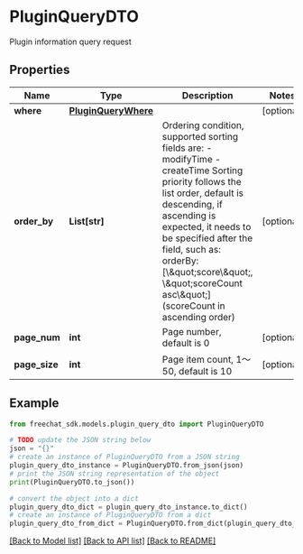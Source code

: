 # PluginQueryDTO

Plugin information query request

## Properties

Name | Type | Description | Notes
------------ | ------------- | ------------- | -------------
**where** | [**PluginQueryWhere**](PluginQueryWhere.md) |  | [optional] 
**order_by** | **List[str]** | Ordering condition, supported sorting fields are: - modifyTime - createTime  Sorting priority follows the list order, default is descending, if ascending is expected, it needs to be specified after the field, such as: orderBy: [\\\&quot;score\\\&quot;, \\\&quot;scoreCount asc\\\&quot;] (scoreCount in ascending order)  | [optional] 
**page_num** | **int** | Page number, default is 0 | [optional] 
**page_size** | **int** | Page item count, 1～50, default is 10 | [optional] 

## Example

```python
from freechat_sdk.models.plugin_query_dto import PluginQueryDTO

# TODO update the JSON string below
json = "{}"
# create an instance of PluginQueryDTO from a JSON string
plugin_query_dto_instance = PluginQueryDTO.from_json(json)
# print the JSON string representation of the object
print(PluginQueryDTO.to_json())

# convert the object into a dict
plugin_query_dto_dict = plugin_query_dto_instance.to_dict()
# create an instance of PluginQueryDTO from a dict
plugin_query_dto_from_dict = PluginQueryDTO.from_dict(plugin_query_dto_dict)
```
[[Back to Model list]](../README.md#documentation-for-models) [[Back to API list]](../README.md#documentation-for-api-endpoints) [[Back to README]](../README.md)


